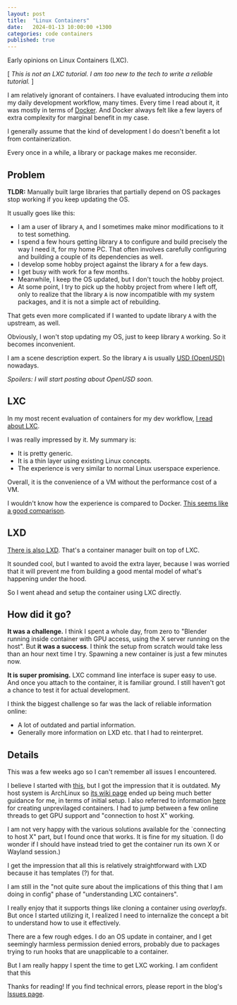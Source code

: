 ```yaml
---
layout: post
title:  "Linux Containers"
date:   2024-01-13 10:00:00 +1300
categories: code containers
published: true
---
```


Early opinions on Linux Containers (LXC).

[ *This is not an LXC tutorial. I am too new to the tech to write a reliable tutorial.* ]

I am relatively ignorant of containers. I have evaluated introducing them into my daily development workflow, many times. Every time I read about it, it was mostly in terms of [Docker][wikipedia-docker]. And Docker always felt like a few layers of extra complexity for marginal benefit in my case.

I generally assume that the kind of development I do doesn't benefit a lot from containerization.

Every once in a while, a library or package makes me reconsider.

## Problem

**TLDR:** Manually built large libraries that partially depend on OS packages stop working if you keep updating the OS.

It usually goes like this:
- I am a user of library `A`, and I sometimes make minor modifications to it to test something.
- I spend a few hours getting library `A` to configure and build precisely the way I need it, for my home PC. That often involves carefully configuring and building a couple of its dependencies as well.
- I develop some hobby project against the library `A` for a few days.
- I get busy with work for a few months.
- Meanwhile, I keep the OS updated, but I don't touch the hobby project.
- At some point, I try to pick up the hobby project from where I left off, only to realize that the library `A` is now incompatible with my system packages, and it is not a simple act of rebuilding.

That gets even more complicated if I wanted to update library `A` with the upstream, as well.

Obviously, I won't stop updating my OS, just to keep library `A` working. So it becomes inconvenient.

I am a scene description expert. So the library `A` is usually [USD (OpenUSD)][usd] nowadays.

*Spoilers: I will start posting about OpenUSD soon.*

## LXC

In my most recent evaluation of containers for my dev workflow, [I read about LXC][wikipedia-lxc].

I was really impressed by it. My summary is:
- It is pretty generic.
- It is a thin layer using existing Linux concepts.
- The experience is very similar to normal Linux userspace experience.

Overall, it is the convenience of a VM without the performance cost of a VM.

I wouldn't know how the experience is compared to Docker. [This seems like a good comparison][lxc-vs-docker].

## LXD

[There is also LXD][wikipedia-lxc-lxd]. That's a container manager built on top of LXC.

It sounded cool, but I wanted to avoid the extra layer, because I was worried that it will prevent me from building a good mental model of what's happening under the hood.

So I went ahead and setup the container using LXC directly.

## How did it go?

**It was a challenge.** I think I spent a whole day, from zero to "Blender running inside container with GPU access, using the X server running on the host". But **it was a success**. I think the setup from scratch would take less than an hour next time I try. Spawning a new container is just a few minutes now.

**It is super promising.** LXC command line interface is super easy to use. And once you attach to the container, it is familiar ground. I still haven't got a chance to test it for actual development.

I think the biggest challenge so far was the lack of reliable information online:
- A lot of outdated and partial information.
- Generally more information on LXD etc. that I had to reinterpret.

## Details

This was a few weeks ago so I can't remember all issues I encountered.

I believe I started with [this][ubuntu-lxc], but I got the impression that it is outdated. My host system is ArchLinux so [its wiki page][archlinux-lxc] ended up being much better guidance for me, in terms of initial setup. I also referred to information [here][linuxcontainers-lxc] for creating unprevilaged containers. I had to jump between a few online threads to get GPU support and "connection to host X" working.

I am not very happy with the various solutions available for the `connecting to host X" part, but I found once that works. It is fine for my situation. (I do wonder if I should have instead tried to get the container run its own X or Wayland session.)

I get the impression that all this is relatively straightforward with LXD because it has templates (?) for that.

I am still in the "not quite sure about the implications of this thing that I am doing in config" phase of "understanding LXC containers".

I really enjoy that it supports things like cloning a container using *overlayfs*. But once I started utilizing it, I realized I need to internalize the concept a bit to understand how to use it effectively.

There are a few rough edges. I do an OS update in container, and I get seemingly harmless permission denied errors, probably due to packages trying to run hooks that are unapplicable to a container.

But I am really happy I spent the time to get LXC working. I am confident that this 

Thanks for reading! If you find technical errors, please report in the blog's [Issues page][report].

[report]: https://github.com/kenanb/kenanb-blog/issues

[wikipedia-docker]: https://en.wikipedia.org/wiki/Docker_(software)
[wikipedia-lxc]: https://en.wikipedia.org/wiki/LXC
[wikipedia-lxc-lxd]: https://en.wikipedia.org/wiki/LXC#LXD
[usd]: https://openusd.org/release/index.html
[lxc-vs-docker]: https://earthly.dev/blog/lxc-vs-docker/
[ubuntu-lxc]: https://ubuntu.com/server/docs/containers-lxc
[archlinux-lxc]: https://wiki.archlinux.org/title/Linux_Containers
[linuxcontainers-lxc]: https://linuxcontainers.org/lxc/getting-started/
